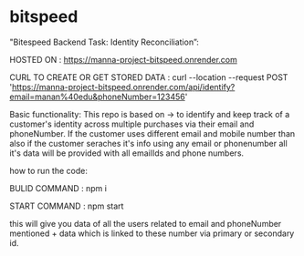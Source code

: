 # bitspeed

"Bitespeed Backend Task: Identity Reconciliation”: 

HOSTED ON : https://manna-project-bitspeed.onrender.com

CURL TO CREATE OR GET STORED DATA : curl --location --request POST 'https://manna-project-bitspeed.onrender.com/api/identify?email=manan%40edu&phoneNumber=123456'

Basic functionality: This repo is based on -> to identify and keep track of a customer's identity across multiple purchases via their email and phoneNumber. If the customer uses different email and mobile number than also if the customer seraches it's info using any email or phonenumber all it's data will be provided with all emailIds and phone numbers.

how to run the code: 

BULID COMMAND : npm i

START COMMAND : npm start

this will give you data of all the users related to email and phoneNumber mentioned + data which is linked to these number via primary or secondary id.
